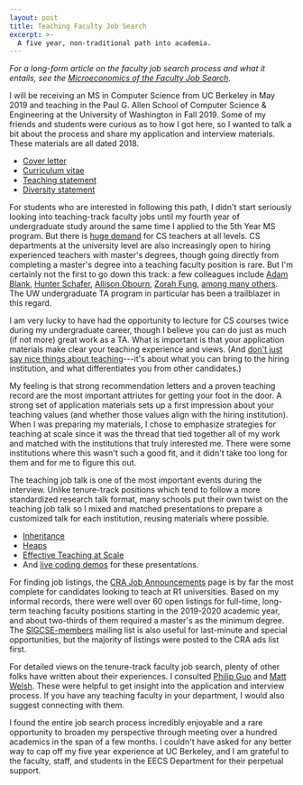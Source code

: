 ```yaml
---
layout: post
title: Teaching Faculty Job Search
excerpt: >-
  A five year, non-traditional path into academia.
---
```


*For a long-form article on the faculty job search process and what it entails,
see the [Microeconomics of the Faculty Job Search][].*

[Microeconomics of the Faculty Job Search]: /2019/06/25/Microeconomics-of-the-Faculty-Job-Search/

I will be receiving an MS in Computer Science from UC Berkeley in May 2019 and
teaching in the Paul G. Allen School of Computer Science & Engineering at the
University of Washington in Fall 2019. Some of my friends and students were
curious as to how I got here, so I wanted to talk a bit about the process and
share my application and interview materials. These materials are all dated
2018.

- [Cover letter](https://drive.google.com/open?id=1fWM9ZNEdC8digPhTVeuLpeCMII-aNWdE)
- [Curriculum vitae](https://drive.google.com/open?id=1Bv7aQF6cOye_Uq30hcubZV5oewOlo6DY)
- [Teaching statement](https://drive.google.com/open?id=1vCpS_KdDNBuvDxwi7Bt2IDbOYbNVM7yz)
- [Diversity statement](https://drive.google.com/open?id=1Iu7SgtrIi_U9Kp870AwO7TkjSezXgXvC)

For students who are interested in following this path, I didn't start
seriously looking into teaching-track faculty jobs until my fourth year of
undergraduate study around the same time I applied to the 5th Year MS program.
But there is [huge demand][capacity] for CS teachers at all levels. CS
departments at the university level are also increasingly open to hiring
experienced teachers with master's degrees, though going directly from
completing a master's degree into a teaching faculty position is rare. But I'm
certainly not the first to go down this track: a few colleagues include [Adam
Blank][], [Hunter Schafer][], [Allison Obourn][], [Zorah Fung][], [among many
others][UW TAs]. The UW undergraduate TA program in particular has been a
trailblazer in this regard.

[capacity]: https://cs.stanford.edu/people/eroberts/ResourcesForTheCSCapacityCrisis/
[Adam Blank]: https://www.countablethoughts.com
[Hunter Schafer]: https://homes.cs.washington.edu/~hschafer/
[Allison Obourn]: http://allisonobourn.com/
[Zorah Fung]: https://www.cs.washington.edu/people/faculty/zorahf
[UW TAs]: https://news.cs.washington.edu/2016/11/23/uw-cse-undergraduate-tas-reunite-and-celebrate/

I am very lucky to have had the opportunity to lecture for CS courses twice
during my undergraduate career, though I believe you can do just as much (if
not more) great work as a TA. What is important is that your application
materials make clear your teaching experience and views. (And [don't just say
nice things about teaching][]---it's about what you can bring to the hiring
institution, and what differentiates you from other candidates.)

[don't just say nice things about teaching]: https://theprofessorisin.com/2016/09/12/thedreadedteachingstatement/

My feeling is that strong recommendation letters and a proven teaching record
are the most important attriutes for getting your foot in the door. A strong
set of application materials sets up a first impression about your teaching
values (and whether those values align with the hiring institution). When I was
preparing my materials, I chose to emphasize strategies for teaching at scale
since it was the thread that tied together all of my work and matched with the
institutions that truly interested me. There were some institutions where this
wasn't such a good fit, and it didn't take too long for them and for me to
figure this out.

The teaching job talk is one of the most important events during the interview.
Unlike tenure-track positions which tend to follow a more standardized research
talk format, many schools put their own twist on the teaching job talk so I
mixed and matched presentations to prepare a customized talk for each
institution, reusing materials where possible.

- [Inheritance](https://docs.google.com/presentation/d/1Gs2UUoyPPhYjcrMo2fPvHfqyKXOSXbNGXxAbVbrF31Q/edit?usp=sharing)
- [Heaps](https://docs.google.com/presentation/d/18v_7bwPdroeU3nWXZlx6ZVraN2BQHXEffuUmdYbpWfA/edit?usp=sharing)
- [Effective Teaching at Scale](https://docs.google.com/presentation/d/13gIWG0vA2tFHKbXaWZ8QAsBsn9L9zqE5tRXh1HX729s/edit?usp=sharing)
- And [live coding demos](https://github.com/kevinlin1/teaching-faculty-demos)
  for these presentations.

For finding job listings, the [CRA Job Announcements][] page is by far the most
complete for candidates looking to teach at R1 universities. Based on my
informal records, there were well over 60 open listings for full-time,
long-term teaching faculty positions starting in the 2019-2020 academic year,
and about two-thirds of them required a master's as the minimum degree. The
[SIGCSE-members][] mailing list is also useful for last-minute and special
opportunities, but the majority of listings were posted to the CRA ads list
first.

[CRA Job Announcements]: https://cra.org/ads/
[SIGCSE-members]: https://sigcse.org/sigcse/membership/mailing-lists

For detailed views on the tenure-track faculty job search, plenty of other
folks have written about their experiences. I consulted [Philip Guo][] and
[Matt Welsh][]. These were helpful to get insight into the application and
interview process. If you have any teaching faculty in your department, I would
also suggest connecting with them.

[Philip Guo]: http://www.pgbovine.net/faculty-job-application-materials.htm
[Matt Welsh]: https://matt-welsh.blogspot.com/2012/12/how-to-get-faculty-job-part-1.html

I found the entire job search process incredibly enjoyable and a rare
opportunity to broaden my perspective through meeting over a hundred academics
in the span of a few months. I couldn't have asked for any better way to cap
off my five year experience at UC Berkeley, and I am grateful to the faculty,
staff, and students in the EECS Department for their perpetual support.
